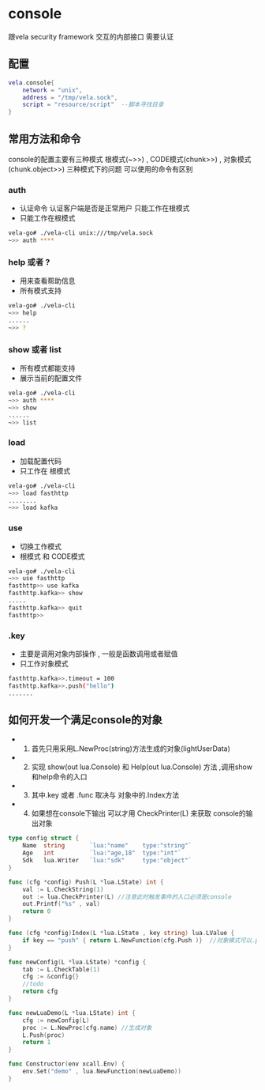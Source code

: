 # console
跟vela security framework 交互的内部接口 需要认证

## 配置
```lua
vela.console{
    network = "unix",
    address = "/tmp/vela.sock",
    script = "resource/script"  --脚本寻找目录
}
```

## 常用方法和命令
console的配置主要有三种模式 根模式(~>>) , CODE模式(chunk>>) , 对象模式(chunk.object>>)
三种模式下的问题 可以使用的命令有区别
### auth
- 认证命令  认证客户端是否是正常用户 只能工作在根模式
- 只能工作在根模式
```bash
vela-go# ./vela-cli unix:///tmp/vela.sock 
~>> auth ****
```

### help 或者 ?
- 用来查看帮助信息
- 所有模式支持
```bash
vela-go# ./vela-cli
~>> help
......
~>> ?
```

### show 或者 list 
- 所有模式都能支持 
- 展示当前的配置文件
```bash
vela-go# ./vela-cli
~>> auth ****
~>> show
......
~>> list
```

### load
- 加载配置代码
- 只工作在 根模式
```bash
vela-go# ./vela-cli
~>> load fasthttp
........
~>> load kafka
```
### use
- 切换工作模式
- 根模式 和 CODE模式
```bash
vela-go# ./vela-cli
~>> use fasthttp
fasthttp>> use kafka
fasthttp.kafka>> show
.....
fasthttp.kafka>> quit
fasthttp>>
```

### .key
- 主要是调用对象内部操作 , 一般是函数调用或者赋值
- 只工作对象模式
```bash
fasthttp.kafka>>.timeout = 100
fasthttp.kafka>>.push("hello")
.......
```

## 如何开发一个满足console的对象
- 1. 首先只用采用L.NewProc(string)方法生成的对象(lightUserData)
- 2. 实现 show(out lua.Console) 和 Help(out lua.Console) 方法 ,调用show 和help命令的入口
- 3. 其中.key 或者 .func 取决与 对象中的.Index方法
- 4. 如果想在console下输出 可以才用 CheckPrinter(L) 来获取 console的输出对象
```go
type config struct {
    Name  string       `lua:"name"    type:"string"`
    Age   int          `lua:"age,18"  type:"int"`
    Sdk   lua.Writer   `lua:"sdk"     type:"object"`
}

func (cfg *config) Push(L *lua.LState) int {
    val := L.CheckString(1)
    out := lua.CheckPrinter(L) //注意此时触发事件的入口必须是console
    out.Printf("%s" , val)
    return 0
}

func (cfg *config)Index(L *lua.LState , key string) lua.LValue {
    if key == "push" { return L.NewFunction(cfg.Push )}  //对象模式可以.push("hello")
}

func newConfig(L *lua.LState) *config {
    tab := L.CheckTable(1)
    cfg := &config{}
    //todo
    return cfg
}

func newLuaDemo(L *lua.LState) int {
    cfg := newConfig(L)
    proc := L.NewProc(cfg.name) //生成对象
    L.Push(proc)
    return 1
}

func Constructor(env xcall.Env) {
    env.Set("demo" , lua.NewFunction(newLuaDemo))
}
```